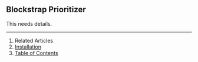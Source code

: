 ## Blockstrap Prioritizer

This needs details.

---

1. Related Articles
2. [Installation](installation/)
3. [Table of Contents](../../)
